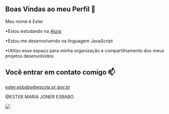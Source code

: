 ## Boas Vindas ao meu Perfil 💖

Meu nome é Ester

•Estou estudando na [Alura](https://www.alura.com.br)

•Estou me desenvolvendo na linguagem JavaScript

•Utilizo esse espaço para minha organização e compartilhamento dos meus projetos desenvolvidos


## Você entrar em contato comigo 📫

ester.esbabo@escola.pr.gov.br

@ESTER MARIA JONER ESBABO

![](https://media1.tenor.com/m/FgVXLRfKM5AAAAAC/haikyu.gif)
